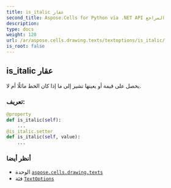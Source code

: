 ```yaml
---
title: is_italic عقار
second_title: Aspose.Cells for Python via .NET API المراجع
description:
type: docs
weight: 120
url: /ar/aspose.cells.drawing.texts/textoptions/is_italic/
is_root: false
---
```

##  is_italic عقار

يحصل على قيمة أو يعينها تشير إلى ما إذا كان الخط مائلًا أم لا.
###  تعريف:
```python
@property
def is_italic(self):
    ...
@is_italic.setter
def is_italic(self, value):
    ...
```

###  أنظر أيضا
* الوحدة [`aspose.cells.drawing.texts`](../../)
* فئة [`TextOptions`](/cells/python-net/ar/aspose.cells.drawing.texts/textoptions)
